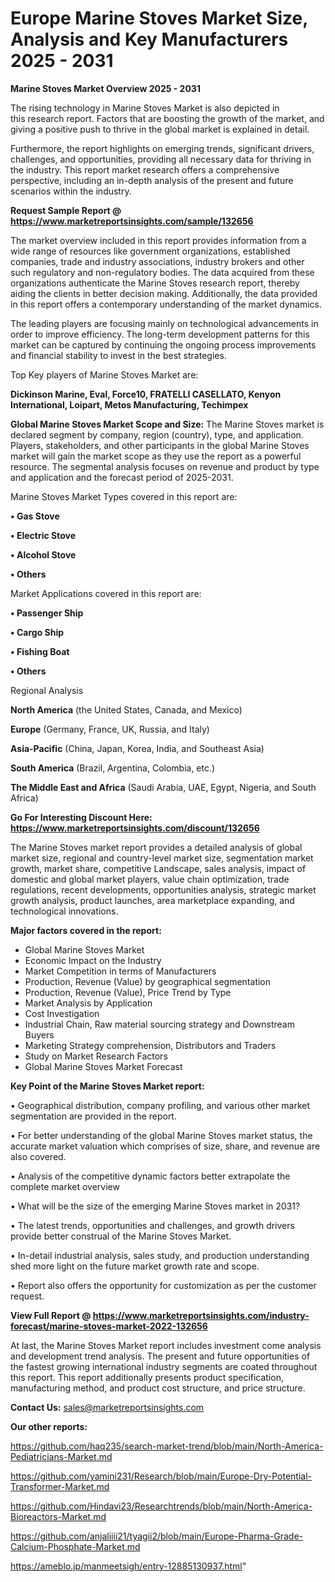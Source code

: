 # Europe Marine Stoves Market Size, Analysis and Key Manufacturers 2025 - 2031

<Strong> Marine Stoves Market Overview 2025 - 2031</strong>

The rising technology in Marine Stoves Market is also depicted in this research report. Factors that are boosting the growth of the market, and giving a positive push to thrive in the global market is explained in detail.

Furthermore, the report highlights on emerging trends, significant drivers, challenges, and opportunities, providing all necessary data for thriving in the industry. This report market research offers a comprehensive perspective, including an in-depth analysis of the present and future scenarios within the industry.

<strong>Request Sample Report @ <a href=https://www.marketreportsinsights.com/sample/132656>https://www.marketreportsinsights.com/sample/132656</a></strong>

The market overview included in this report provides information from a wide range of resources like government organizations, established companies, trade and industry associations, industry brokers and other such regulatory and non-regulatory bodies. The data acquired from these organizations authenticate the Marine Stoves research report, thereby aiding the clients in better decision making. Additionally, the data provided in this report offers a contemporary understanding of the market dynamics.

The leading players are focusing mainly on technological advancements in order to improve efficiency. The long-term development patterns for this market can be captured by continuing the ongoing process improvements and financial stability to invest in the best strategies.

Top Key players of Marine Stoves Market are:

<strong>Dickinson Marine, Eval, Force10, FRATELLI CASELLATO, Kenyon International, Loipart, Metos Manufacturing, Techimpex</strong>

<strong><b>Global Marine Stoves Market Scope and Size:</b></strong>
The Marine Stoves market is declared segment by company, region (country), type, and application. Players, stakeholders, and other participants in the global Marine Stoves market will gain the market scope as they use the report as a powerful resource. The segmental analysis focuses on revenue and product by type and application and the forecast period of 2025-2031.

Marine Stoves Market Types covered in this report are:

<strong>• Gas Stove

• Electric Stove

• Alcohol Stove

• Others</strong>

Market Applications covered in this report are:

<strong>• Passenger Ship

• Cargo Ship

• Fishing Boat

• Others</strong> 

Regional Analysis

<strong>North America</strong> (the United States, Canada, and Mexico)

<strong>Europe</strong> (Germany, France, UK, Russia, and Italy)

<strong>Asia-Pacific</strong> (China, Japan, Korea, India, and Southeast Asia)

<strong>South America</strong> (Brazil, Argentina, Colombia, etc.)

<strong>The Middle East and Africa</strong> (Saudi Arabia, UAE, Egypt, Nigeria, and South Africa)

<strong>Go For Interesting Discount Here: <a href=https://www.marketreportsinsights.com/discount/132656>https://www.marketreportsinsights.com/discount/132656</a></strong>

The Marine Stoves market report provides a detailed analysis of global market size, regional and country-level market size, segmentation market growth, market share, competitive Landscape, sales analysis, impact of domestic and global market players, value chain optimization, trade regulations, recent developments, opportunities analysis, strategic market growth analysis, product launches, area marketplace expanding, and technological innovations.

<strong><b>Major factors covered in the report:</b></strong>
<ul>
  <li>Global Marine Stoves Market </li>
  <li>Economic Impact on the Industry</li>
  <li>Market Competition in terms of Manufacturers</li>
  <li>Production, Revenue (Value) by geographical segmentation</li>
  <li>Production, Revenue (Value), Price Trend by Type</li>
  <li>Market Analysis by Application</li>
  <li>Cost Investigation</li>
  <li>Industrial Chain, Raw material sourcing strategy and Downstream Buyers</li>
  <li>Marketing Strategy comprehension, Distributors and Traders</li>
  <li>Study on Market Research Factors</li>
  <li>Global Marine Stoves Market Forecast</li>
</ul>

<strong><b>Key Point of the Marine Stoves Market report:</b></strong>

• Geographical distribution, company profiling, and various other market segmentation are provided in the report.

• For better understanding of the global Marine Stoves market status, the accurate market valuation which comprises of size, share, and revenue are also covered.

• Analysis of the competitive dynamic factors better extrapolate the complete market overview

• What will be the size of the emerging Marine Stoves market in 2031?

• The latest trends, opportunities and challenges, and growth drivers provide better construal of the Marine Stoves Market.

• In-detail industrial analysis, sales study, and production understanding shed more light on the future market growth rate and scope.

• Report also offers the opportunity for customization as per the customer request.

<strong><b>View Full Report @ <a href=https://www.marketreportsinsights.com/industry-forecast/marine-stoves-market-2022-132656>https://www.marketreportsinsights.com/industry-forecast/marine-stoves-market-2022-132656</a></b></strong>


At last, the Marine Stoves Market report includes investment come analysis and development trend analysis. The present and future opportunities of the fastest growing international industry segments are coated throughout this report. This report additionally presents product specification, manufacturing method, and product cost structure, and price structure.

<strong>Contact Us:</strong>
sales@marketreportsinsights.com

<strong>Our other reports:</strong>

<a href=https://github.com/haq235/search-market-trend/blob/main/North-America-Pediatricians-Market.md>https://github.com/haq235/search-market-trend/blob/main/North-America-Pediatricians-Market.md</a>

<a href=https://github.com/yamini231/Research/blob/main/Europe-Dry-Potential-Transformer-Market.md>https://github.com/yamini231/Research/blob/main/Europe-Dry-Potential-Transformer-Market.md</a>

<a href=https://github.com/Hindavi23/Researchtrends/blob/main/North-America-Bioreactors-Market.md>https://github.com/Hindavi23/Researchtrends/blob/main/North-America-Bioreactors-Market.md</a>

<a href=https://github.com/anjaliiii21/tyagii2/blob/main/Europe-Pharma-Grade-Calcium-Phosphate-Market.md>https://github.com/anjaliiii21/tyagii2/blob/main/Europe-Pharma-Grade-Calcium-Phosphate-Market.md</a>

<a href=https://ameblo.jp/manmeetsigh/entry-12885130937.html>https://ameblo.jp/manmeetsigh/entry-12885130937.html</a>"
